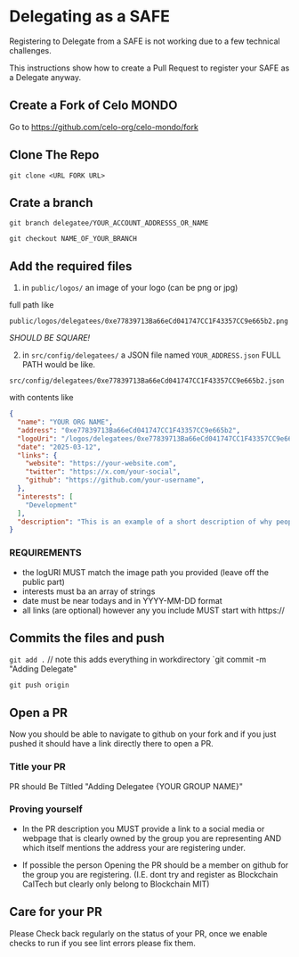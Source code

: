 # Delegating as a SAFE

Registering to Delegate from a SAFE is not working due to a few technical challenges. 

This instructions show how to create a Pull Request to register your SAFE as a Delegate anyway.

## Create a Fork of Celo MONDO

Go to https://github.com/celo-org/celo-mondo/fork


## Clone The Repo

`git clone <URL FORK URL>`

## Crate a branch

`git branch delegatee/YOUR_ACCOUNT_ADDRESSS_OR_NAME`

`git checkout NAME_OF_YOUR_BRANCH`

## Add the required files 

1. in `public/logos/` an image of your logo (can be png or jpg) 

full path like 

```
public/logos/delegatees/0xe77839713Ba66eCd041747CC1F43357CC9e665b2.png
```

*SHOULD BE SQUARE!*


2. in `src/config/delegatees/` a JSON file named `YOUR_ADDRESS.json` FULL PATH would be like.

```
src/config/delegatees/0xe77839713Ba66eCd041747CC1F43357CC9e665b2.json
```

with contents like 

```json
{
  "name": "YOUR ORG NAME",
  "address": "0xe77839713Ba66eCd041747CC1F43357CC9e665b2",
  "logoUri": "/logos/delegatees/0xe77839713Ba66eCd041747CC1F43357CC9e665b2.png",
  "date": "2025-03-12",
  "links": {
    "website": "https://your-website.com",
    "twitter": "https://x.com/your-social",
    "github": "https://github.com/your-username",
  },
  "interests": [
    "Development"
  ],
  "description": "This is an example of a short description of why people would delegate to you"
}
```

### REQUIREMENTS

* the logURI MUST match the image path you provided (leave off the public part)
* interests must ba an array of strings
* date must be near todays and in YYYY-MM-DD format
* all links (are optional) however any you include MUST start with https:// 

## Commits the files and push

`git add .` // note this adds everything in workdirectory
`git commit -m "Adding Delegate"

`git push origin`

## Open a PR

Now you should be able to navigate to github on your fork and if you just pushed it should have a link directly there to open a PR.

### Title your PR

PR should Be Tiltled "Adding Delegatee {YOUR GROUP NAME}"

### Proving yourself

* In the PR description you MUST provide a link to a social media or webpage that is clearly owned by the group you are representing AND which itself mentions the address your are registering under. 

* If possible the person Opening the PR should be a member on github for the group you are registering. (I.E. dont try and register as Blockchain CalTech but clearly only belong to Blockchain MIT)

## Care for your PR

Please Check back regularly on the status of your PR, once we enable checks to run if you see lint errors please fix them.
